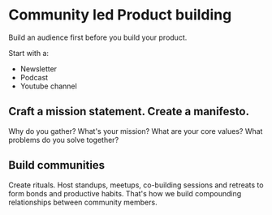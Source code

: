 # Community led Product building

Build an audience first before you build your product. 

Start with a:
* Newsletter
* Podcast
* Youtube channel

## Craft a mission statement. Create a manifesto. 
Why do you gather?
What's your mission?
What are your core values?
What problems do you solve together?

## Build communities
Create rituals. Host standups, meetups, co-building sessions and retreats to form
bonds and productive habits.
That's how we build compounding relationships between community members.

[koss2021]: https://builtin.com/product-management/community-led-growth?i=518159&utm_campaign=Built-In-Email&utm_source=transactional&utm_medium=email
